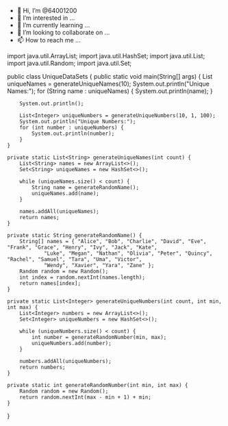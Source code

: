 - 👋 Hi, I’m @64001200
- 👀 I’m interested in ...
- 🌱 I’m currently learning ...
- 💞️ I’m looking to collaborate on ...
- 📫 How to reach me ...

<!---
64001200/64001200 is a ✨ special ✨ repository because its `README.md` (this file) appears on your GitHub profile.
You can click the Preview link to take a look at your changes.
--->
import java.util.ArrayList;
import java.util.HashSet;
import java.util.List;
import java.util.Random;
import java.util.Set;

public class UniqueDataSets {
    public static void main(String[] args) {
        List<String> uniqueNames = generateUniqueNames(10);
        System.out.println("Unique Names:");
        for (String name : uniqueNames) {
            System.out.println(name);
        }

        System.out.println();

        List<Integer> uniqueNumbers = generateUniqueNumbers(10, 1, 100);
        System.out.println("Unique Numbers:");
        for (int number : uniqueNumbers) {
            System.out.println(number);
        }
    }

    private static List<String> generateUniqueNames(int count) {
        List<String> names = new ArrayList<>();
        Set<String> uniqueNames = new HashSet<>();

        while (uniqueNames.size() < count) {
            String name = generateRandomName();
            uniqueNames.add(name);
        }

        names.addAll(uniqueNames);
        return names;
    }

    private static String generateRandomName() {
        String[] names = { "Alice", "Bob", "Charlie", "David", "Eve", "Frank", "Grace", "Henry", "Ivy", "Jack", "Kate",
                "Luke", "Megan", "Nathan", "Olivia", "Peter", "Quincy", "Rachel", "Samuel", "Tara", "Uma", "Victor",
                "Wendy", "Xavier", "Yara", "Zane" };
        Random random = new Random();
        int index = random.nextInt(names.length);
        return names[index];
    }

    private static List<Integer> generateUniqueNumbers(int count, int min, int max) {
        List<Integer> numbers = new ArrayList<>();
        Set<Integer> uniqueNumbers = new HashSet<>();

        while (uniqueNumbers.size() < count) {
            int number = generateRandomNumber(min, max);
            uniqueNumbers.add(number);
        }

        numbers.addAll(uniqueNumbers);
        return numbers;
    }

    private static int generateRandomNumber(int min, int max) {
        Random random = new Random();
        return random.nextInt(max - min + 1) + min;
    }
}
